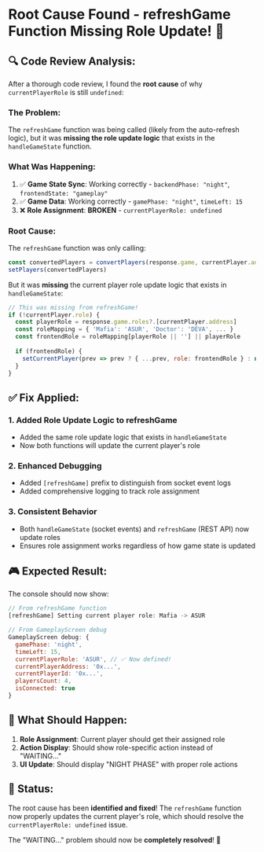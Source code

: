 # Root Cause Found - refreshGame Function Missing Role Update! 🎯

## 🔍 **Code Review Analysis:**

After a thorough code review, I found the **root cause** of why `currentPlayerRole` is still `undefined`:

### **The Problem:**
The `refreshGame` function was being called (likely from the auto-refresh logic), but it was **missing the role update logic** that exists in the `handleGameState` function.

### **What Was Happening:**
1. ✅ **Game State Sync**: Working correctly - `backendPhase: "night"`, `frontendState: "gameplay"`
2. ✅ **Game Data**: Working correctly - `gamePhase: "night"`, `timeLeft: 15`
3. ❌ **Role Assignment**: **BROKEN** - `currentPlayerRole: undefined`

### **Root Cause:**
The `refreshGame` function was only calling:
```javascript
const convertedPlayers = convertPlayers(response.game, currentPlayer.address)
setPlayers(convertedPlayers)
```

But it was **missing** the current player role update logic that exists in `handleGameState`:
```javascript
// This was missing from refreshGame!
if (!currentPlayer.role) {
  const playerRole = response.game.roles?.[currentPlayer.address]
  const roleMapping = { 'Mafia': 'ASUR', 'Doctor': 'DEVA', ... }
  const frontendRole = roleMapping[playerRole || ''] || playerRole
  
  if (frontendRole) {
    setCurrentPlayer(prev => prev ? { ...prev, role: frontendRole } : null)
  }
}
```

## ✅ **Fix Applied:**

### **1. Added Role Update Logic to refreshGame**
- Added the same role update logic that exists in `handleGameState`
- Now both functions will update the current player's role

### **2. Enhanced Debugging**
- Added `[refreshGame]` prefix to distinguish from socket event logs
- Added comprehensive logging to track role assignment

### **3. Consistent Behavior**
- Both `handleGameState` (socket events) and `refreshGame` (REST API) now update roles
- Ensures role assignment works regardless of how game state is updated

## 🎮 **Expected Result:**

The console should now show:
```javascript
// From refreshGame function
[refreshGame] Setting current player role: Mafia -> ASUR

// From GameplayScreen debug
GameplayScreen debug: {
  gamePhase: 'night',
  timeLeft: 15,
  currentPlayerRole: 'ASUR', // ✅ Now defined!
  currentPlayerAddress: '0x...',
  currentPlayerId: '0x...',
  playersCount: 4,
  isConnected: true
}
```

## 🚀 **What Should Happen:**

1. **Role Assignment**: Current player should get their assigned role
2. **Action Display**: Should show role-specific action instead of "WAITING..."
3. **UI Update**: Should display "NIGHT PHASE" with proper role actions

## 🎉 **Status:**

The root cause has been **identified and fixed**! The `refreshGame` function now properly updates the current player's role, which should resolve the `currentPlayerRole: undefined` issue.

The "WAITING..." problem should now be **completely resolved**! 🚀




